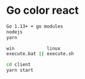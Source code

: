# Go color react

```sh
Go 1.13+ + go modules
nodejs
yarn
```

```sh
win            linux
execute.bat || execute.sh

cd client
yarn start
```